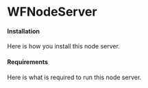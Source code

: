 # WFNodeServer

#### Installation

Here is how you install this node server.

#### Requirements

Here is what is required to run this node server.
